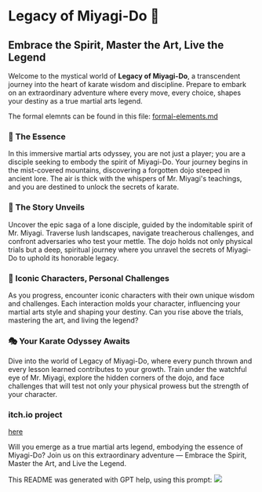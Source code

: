# Legacy of Miyagi-Do 🥋

## Embrace the Spirit, Master the Art, Live the Legend

Welcome to the mystical world of **Legacy of Miyagi-Do**, a transcendent journey into the heart of karate wisdom and discipline. Prepare to embark on an extraordinary adventure where every move, every choice, shapes your destiny as a true martial arts legend.


The formal elemnts can be found in this file: [formal-elements.md](formal-elements.md)

### 🌟 The Essence

In this immersive martial arts odyssey, you are not just a player; you are a disciple seeking to embody the spirit of Miyagi-Do. Your journey begins in the mist-covered mountains, discovering a forgotten dojo steeped in ancient lore. The air is thick with the whispers of Mr. Miyagi's teachings, and you are destined to unlock the secrets of karate.

### 🥋 The Story Unveils

Uncover the epic saga of a lone disciple, guided by the indomitable spirit of Mr. Miyagi. Traverse lush landscapes, navigate treacherous challenges, and confront adversaries who test your mettle. The dojo holds not only physical trials but a deep, spiritual journey where you unravel the secrets of Miyagi-Do to uphold its honorable legacy.

### 💫 Iconic Characters, Personal Challenges

As you progress, encounter iconic characters with their own unique wisdom and challenges. Each interaction molds your character, influencing your martial arts style and shaping your destiny. Can you rise above the trials, mastering the art, and living the legend?

### 🎭 Your Karate Odyssey Awaits

Dive into the world of Legacy of Miyagi-Do, where every punch thrown and every lesson learned contributes to your growth. Train under the watchful eye of Mr. Miyagi, explore the hidden corners of the dojo, and face challenges that will test not only your physical prowess but the strength of your character.

### itch.io project
[here](https://mishakim-lamahshev.itch.io/legacy-of-myiagy-do)

Will you emerge as a true martial arts legend, embodying the essence of Miyagi-Do? Join us on this extraordinary adventure — Embrace the Spirit, Master the Art, and Live the Legend.



This README was generated with GPT help, using this prompt:
![](https://i.ibb.co/jGtmFsD/image.png)
